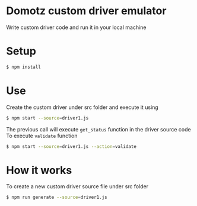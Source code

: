 # Domotz custom driver emulator
Write custom driver code and run it in your local machine
# Setup
```bash
$ npm install
```
# Use
Create the custom driver under src folder and execute it using
```bash
$ npm start --source=driver1.js
```
The previous call will execute `get_status` function in the driver source code
To execute `validate` function
```bash
$ npm start --source=driver1.js --action=validate
```
# How it works
To create a new custom driver source file under src folder
```bash
$ npm run generate --source=driver1.js
```


